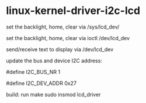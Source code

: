 # linux-kernel-driver-i2c-lcd
set the backlight, home, clear via /sys/lcd_dev/

set the backlight, home, clear via ioctl /dev/lcd_dev

send/receive text to display via /dev/lcd_dev

update the bus and device I2C address:

#define I2C_BUS_NR              1     

#define I2C_DEV_ADDR            0x27 

build:
run make
sudo insmod lcd_driver